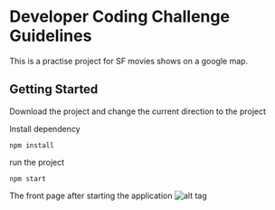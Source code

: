 # Developer Coding Challenge Guidelines

This is a practise project for SF movies shows on a google map.

## Getting Started

Download the project and change the current direction to the project

Install dependency
```
npm install
```

run the project
```
npm start
```

The front page after starting the application
![alt tag](https://lh3.googleusercontent.com/XGHJXD-YSOD5IQC-Ow9LwLdxQTihxXDTcum22egRDXHK3NTzcRt65EIXyJj_UsXtC3LnGq8K0MbrdsQ4w9xq0_bbDW7FLdbZmkV5c5PJ_ZokexFKY_qluL6SMkaO8zjHRIetU2nn5sLa--LeZpCnSjH480fXynlCEQVe5Xe5uVnRAFAOKE_MVDHfCXNsZZYs0VrBFUJExjbOPFacyK8y6WiOk67yPgwOiQS5BlS2v6dvfyBLzrnus68wgRt7AOQRBRWfcEBCA6U-YHLqfd-cniqjpgMHsbKUC1Qr-aWVsT8ILmaDzy97tEjXiSou9g2WjBkAOArDnsN7rORzuLkhjgxwz1UjTfZAhE7ueCcRbH9D-2KhC1plKPMlsEPf4xF_MNrdDtmA_JWxWAtHiUFOSdGRYN_hsTWcudsShvSDS5P1QbQZj3t6KsU4fmnL020eWbajiJHHO-OdXdmhTOznfgTw-9UYeKoOaNZ0_qf55mrxUAdZTcy-3lI_fhHWCLjHmSDOQ38hl1lIHsdXjWHsuVm0YWyYrIR4sjKRY8dsAzQPACrP7I488Wu1s_sA3Zrx0s8up6_Bs86RHboUxzrvw-JwGhM0OMSV9Gw70-2iQkvJAbCdR8Sa=w1277-h939-no)

